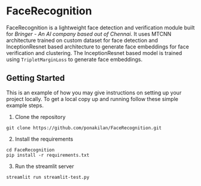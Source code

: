 # FaceRecognition

FaceRecognition is a lightweight face detection and verification module built for *Bringer - An AI company based out of Chennai*.
It uses MTCNN architecture trained on custom dataset for face detection and InceptionResnet based architecture to generate
face embeddings for face verification and clustering. The InceptionResnet based model is trained using `TripletMarginLoss`
to generate face embeddings. 

## Getting Started
This is an example of how you may give instructions on setting up your project locally. To get a local copy up and running follow these simple example steps.

1. Clone the repository
```
git clone https://github.com/ponakilan/FaceRecognition.git
```
2. Install the requirements
```
cd FaceRecognition
pip install -r requirements.txt
```
3. Run the streamlit server
```
streamlit run streamlit-test.py
```
